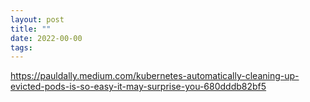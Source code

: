 ```yaml
---
layout: post
title: ""
date: 2022-00-00
tags: 
---
```


https://pauldally.medium.com/kubernetes-automatically-cleaning-up-evicted-pods-is-so-easy-it-may-surprise-you-680dddb82bf5